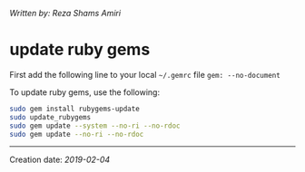 _Written by: Reza Shams Amiri_
# update ruby gems
First add the following line to your local `~/.gemrc` file
`gem: --no-document`

To update ruby gems, use the following:

``` sh
sudo gem install rubygems-update
sudo update_rubygems
sudo gem update --system --no-ri --no-rdoc
sudo gem update --no-ri --no-rdoc
```
* * *
Creation date: _2019-02-04_
